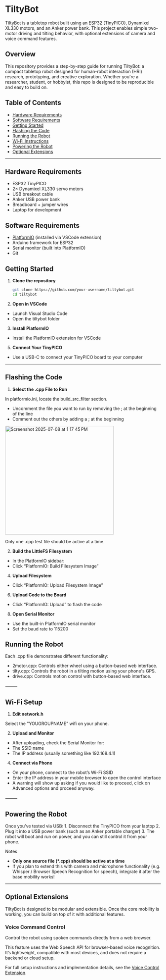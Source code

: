 # TiltyBot

TiltyBot is a tabletop robot built using an ESP32 (TinyPICO), Dynamixel XL330 motors, and an Anker power bank. This project enables simple two-motor driving and tilting behavior, with optional extensions of camera and voice command features.

## Overview
This repository provides a step-by-step guide for running TiltyBot: a compact tabletop robot designed for human-robot interaction (HRI) research, prototyping, and creative exploration. Whether you're a researcher, student, or hobbyist, this repo is designed to be reproducible and easy to build on.

## Table of Contents

- [Hardware Requirements](#hardware-requirements)
- [Software Requirements](#software-requirements)
- [Getting Started](#getting-started)
- [Flashing the Code](#flashing-the-code)
- [Running the Robot](#running-the-robot)
- [Wi-Fi Instructions](#wi-fi-setup)
- [Powering the Robot](#powering-the-robot)
- [Optional Extensions](#optional-extensions)

---

## Hardware Requirements

- ESP32 TinyPICO
- 2× Dynamixel XL330 servo motors
- USB breakout cable
- Anker USB power bank
- Breadboard + jumper wires
- Laptop for development

## Software Requirements

- [PlatformIO](https://platformio.org/install) (installed via VSCode extension)
- Arduino framework for ESP32
- Serial monitor (built into PlatformIO)
- Git

## Getting Started

1. **Clone the repository**

   ```bash
   git clone https://github.com/your-username/tiltybot.git
   cd tiltybot
   ```

2. **Open in VSCode**
- Launch Visual Studio Code
- Open the tiltybot folder

3. **Install PlatformIO**
- Install the PlatformIO extension for VSCode

5. **Connect Your TinyPICO**
- Use a USB-C to connect your TinyPICO board to your computer

---

## Flashing the Code

1. **Select the .cpp File to Run** 

In platformio.ini, locate the build_src_filter section.
- Uncomment the file you want to run by removing the ; at the beginning of the line
- Comment out the others by adding a ; at the beginning
 <img width="351" alt="Screenshot 2025-07-08 at 1 17 45 PM" src="https://github.com/user-attachments/assets/e5ec724c-2561-41ec-aed4-4aca14e01f3e" />

Only one .cpp test file should be active at a time.

2. **Build the LittleFS Filesystem**
- In the PlatformIO sidebar:
- Click “PlatformIO: Build Filesystem Image”

4. **Upload Filesystem**
- Click “PlatformIO: Upload Filesystem Image”

6. **Upload Code to the Board**
- Click “PlatformIO: Upload” to flash the code

8. **Open Serial Monitor**
- Use the built-in PlatformIO serial monitor
- Set the baud rate to 115200

## Running the Robot

Each .cpp file demonstrates different functionality:
- 2motor.cpp: Controls either wheel using a button-based web interface.
- tilty.cpp: Controls the robot in a tilting motion using your phone's GPS.
- drive.cpp: Controls motion control with button-based web interface.

⸻

## Wi-Fi Setup

1. **Edit network.h**

Select the "YOUGROUPNAME" wifi on your phone.

2. **Upload and Monitor**
- After uploading, check the Serial Monitor for:
- The SSID name
- The IP address (usually something like 192.168.4.1)

4. **Connect via Phone**
- On your phone, connect to the robot’s Wi-Fi SSID
- Enter the IP address in your mobile browser to open the control interface
- A warning will show up asking if you would like to proceed, click on Advanced options and proceed anyway.

⸻

## Powering the Robot

Once you’ve tested via USB:
	1.	Disconnect the TinyPICO from your laptop
	2.	Plug it into a USB power bank (such as an Anker portable charger)
	3.	The robot will boot and run on power, and you can still control it from your phone.


Notes
- **Only one source file (*.cpp) should be active at a time**
- If you plan to extend this with camera and microphone functionality (e.g. Whisper / Browser Speech Recognition for speech), integrate it after the base mobility works!


----

## Optional Extensions

TiltyBot is designed to be modular and extensible. Once the core mobility is working, you can build on top of it with additional features.

### Voice Command Control

Control the robot using spoken commands directly from a web browser.

This feature uses the Web Speech API for browser-based voice recognition. It’s lightweight, compatible with most devices, and does not require a backend or cloud setup.

For full setup instructions and implementation details, see the [Voice Control Extension](/voice/README.md).
